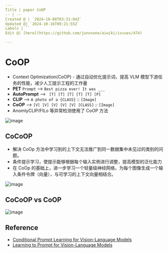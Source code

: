 ```yaml
---
Title | paper CoOP
-- | --
Created @ | `2024-10-08T03:31:04Z`
Updated @| `2024-10-16T09:21:55Z`
Labels | ``
Edit @| [here](https://github.com/junxnone/aiwiki/issues/474)

---
```

# CoOP

- Context Optimization(CoOP) - 通过自动优化提示词，提高 VLM 模型下游任务的性能，减少人工提示工程的工作量
- **PET** `Prompt` --> `Best pizza ever! It was ___`
- **AutoPrompt** --> ` [T] [T] [T] [T] [T] [P]`
- **CLIP** --> `A photo of a {CLASS}` :: `[Image]`
- **CoOP** --> `[V] [V] [V] [V] [V] [CLASS]` :: `[Image]`
- AnomlyCLIP/FILo 等异常检测使用了 CoOP 方法


![image](https://github.com/user-attachments/assets/8219733e-21f0-4d07-8f83-e4dba6f111b5)


## CoCoOP
- 解决 CoOp 方法中学习到的上下文无法推广到同一数据集中未见过的类别的问题。
- 条件提示学习，使提示能够根据每个输入实例进行调整，提高模型的泛化能力
- 在 CoOp 的基础上，进一步学习一个轻量级神经网络，为每个图像生成一个输入条件令牌（向量），与可学习的上下文向量相结合。

![image](https://github.com/user-attachments/assets/1c7545ca-68f8-41d3-9a73-7aa6c22482ea)


## CoCoOP vs CoOP

![image](https://github.com/user-attachments/assets/ba3f32c0-9eef-4e13-97f4-86caf4581bd4)


## Reference
- [Conditional Prompt Learning for Vision-Language Models](https://arxiv.org/abs/2203.05557)
- [Learning to Prompt for Vision-Language Models](https://arxiv.org/abs/2109.01134)
